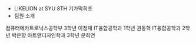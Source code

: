 ﻿* LIKELION at SYU 8TH 기가막히조
* 팀원 소개

컴퓨터메카트로닉스공학부 3학년 이정재
IT융합공학과 1학년 권동혁
IT융합공학과 2학년 박은향
아트앤디자인학과 3학년 문희연

